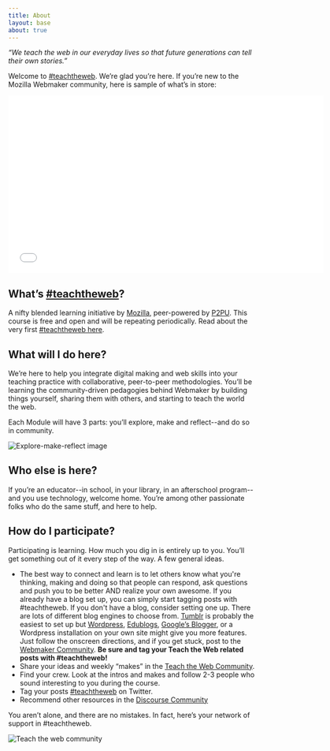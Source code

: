```yaml
---
title: About
layout: base
about: true
---
```


*“We teach the web in our everyday lives so that future generations can tell their own stories.”*

Welcome to [#teachtheweb](https://twitter.com/search?q=teachtheweb&src=typd&f=realtime). We’re glad you’re here. If you’re new to the Mozilla Webmaker community, here is sample of what’s in store:

<iframe width="640" height="360" src="//www.youtube.com/embed/u6zEOOl4c7w" frameborder="0" allowfullscreen></iframe>

## What’s [#teachtheweb](https://twitter.com/search?q=teachtheweb&src=typd&f=realtime)?

A nifty blended learning initiative by [Mozilla](http://www.mozilla.org/en-US/), peer-powered by [P2PU](https://p2pu.org/en/). This course is free and open and will be repeating periodically. Read about the very first [#teachtheweb here](http://hivenyc.org/teachtheweb/).

## What will I do here?

We’re here to help you integrate digital making and web skills into your teaching practice with collaborative, peer-to-peer methodologies. You’ll be learning the community-driven pedagogies behind Webmaker by building things yourself, sharing them with others, and starting to teach the world the web.

Each Module will have 3 parts: you’ll explore, make and reflect--and do so in community. 

![Explore-make-reflect image]({{site.baseurl}}/img/explore-make-reflect.png)

## Who else is here?

If you’re an educator--in school, in your library, in an afterschool program--and you use technology, welcome home. You’re among other passionate folks who do the same stuff, and here to help. 

## How do I participate?

Participating is learning. How much you dig in is entirely up to you. You’ll get something out of it every step of the way. A few general ideas.
* The best way to connect and learn is to let others know what you're thinking, making and doing so that people can respond, ask questions and push you to be better AND realize your own awesome. If you already have a blog set up, you can simply start tagging posts with #teachtheweb. If you don't have a blog, consider setting one up. There are lots of different blog engines to choose from. [Tumblr](http://tumblr.com) is probably the easiest to set up but [Wordpress](http://wordpress.com), [Edublogs](http://edublogs.org), [Google’s Blogger](http://blogger.com), or a Wordpress installation on your own site might give you more features. Just follow the onscreen directions, and if you get stuck, post to the [Webmaker Community](https://github.com/p2pu/school-of-webmaking/blob/gh-pages/_posts/2003-01-02-make.md). **Be sure and tag your Teach the Web related posts with #teachtheweb!**
* Share your ideas and weekly “makes” in the [Teach the Web Community](http://discourse.webmakerprototypes.org/).
* Find your crew. Look at the intros and makes and follow 2-3 people who sound interesting to you during the course.
* Tag your posts [#teachtheweb](https://twitter.com/search?q=teachtheweb&src=typd&f=realtime) on Twitter.
* Recommend other resources in the [Discourse Community](http://discourse.webmakerprototypes.org/)


You aren’t alone, and there are no mistakes. In fact, here’s your network of support in #teachtheweb.

![Teach the web community]({{site.baseurl}}/img/ttw-community.jpg)
